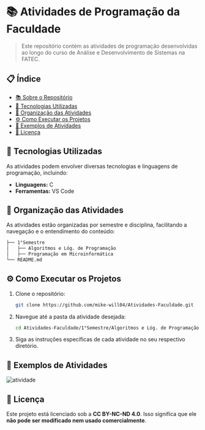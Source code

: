 # 📚 Atividades de Programação da Faculdade

> Este repositório contém as atividades de programação desenvolvidas ao longo do curso de Análise e Desenvolvimento de Sistemas na FATEC.

## 📋 Índice

- [📚 Sobre o Repositório](#-sobre-o-repositório)
- [🚀 Tecnologias Utilizadas](#-tecnologias-utilizadas)
- [📁 Organização das Atividades](#-organização-das-atividades)
- [⚙️ Como Executar os Projetos](#%EF%B8%8F-como-executar-os-projetos)
- [📸 Exemplos de Atividades](#-exemplos-de-atividades)
- [📄 Licença](#-licença)

## 🚀 Tecnologias Utilizadas

As atividades podem envolver diversas tecnologias e linguagens de programação, incluindo:

- **Linguagens:** C
- **Ferramentas:** VS Code

## 📁 Organização das Atividades

As atividades estão organizadas por semestre e disciplina, facilitando a navegação e o entendimento do conteúdo:

```bash
├── 1°Semestre
│   ├── Algoritmos e Lóg. de Programação
│   ├── Programação em Microinformática
└── README.md
```

## ⚙️ Como Executar os Projetos

1. Clone o repositório:
   ```sh
   git clone https://github.com/mike-will04/Atividades-Faculdade.git
   ```
2. Navegue até a pasta da atividade desejada:
   ```sh
   cd Atividades-Faculdade/1°Semestre/Algoritmos e Lóg. de Programação
   ```
3. Siga as instruções específicas de cada atividade no seu respectivo diretório.

## 📸 Exemplos de Atividades

![atividade](https://github.com/user-attachments/assets/652975ec-7634-44a3-931b-55c252ae4a1c)

## 📄 Licença

Este projeto está licenciado sob a **CC BY-NC-ND 4.0**. Isso significa que ele **não pode ser modificado nem usado comercialmente**.  


